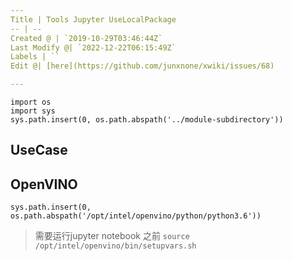 ```yaml
---
Title | Tools Jupyter UseLocalPackage
-- | --
Created @ | `2019-10-29T03:46:44Z`
Last Modify @| `2022-12-22T06:15:49Z`
Labels | ``
Edit @| [here](https://github.com/junxnone/xwiki/issues/68)

---
```

```
import os
import sys
sys.path.insert(0, os.path.abspath('../module-subdirectory'))
```

## UseCase

## OpenVINO
```
sys.path.insert(0, os.path.abspath('/opt/intel/openvino/python/python3.6'))
```
> 需要运行jupyter notebook 之前 `source /opt/intel/openvino/bin/setupvars.sh`
